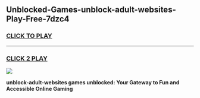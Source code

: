 
## Unblocked-Games-unblock-adult-websites-Play-Free-7dzc4
<h3>
<a href="https://premium76.site?title=unblock-adult-websites&ref=21A">CLICK TO PLAY</a></h3>
<hr>

<h3>
<a href="https://premium76.site?title=unblock-adult-websites&ref=21A">CLICK 2 PLAY</a>
  
</h3>

<a href="https://premium76.site?title=unblock-adult-websites&ref=21A"><img src="https://clearcache.store/games.png"></a>


**unblock-adult-websites games unblocked: Your Gateway to Fun and Accessible Online Gaming**
